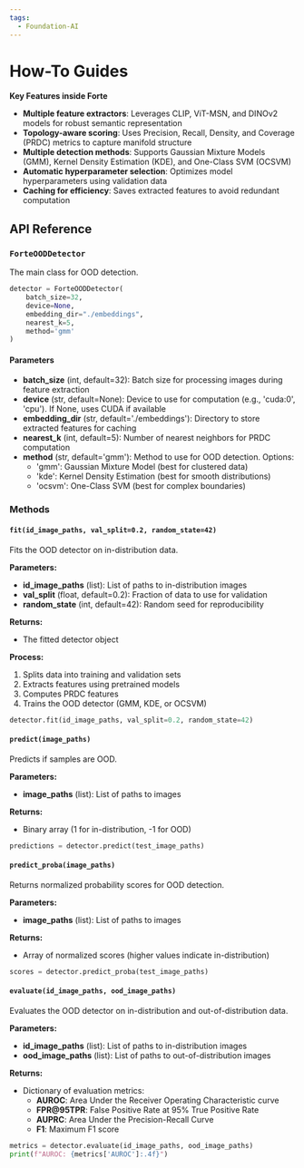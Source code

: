 ```yaml
---
tags:
  - Foundation-AI
---
```


# How-To Guides

**Key Features inside Forte**

- **Multiple feature extractors**: Leverages CLIP, ViT-MSN, and DINOv2 models for robust semantic representation
- **Topology-aware scoring**: Uses Precision, Recall, Density, and Coverage (PRDC) metrics to capture manifold structure
- **Multiple detection methods**: Supports Gaussian Mixture Models (GMM), Kernel Density Estimation (KDE), and One-Class SVM (OCSVM)
- **Automatic hyperparameter selection**: Optimizes model hyperparameters using validation data
- **Caching for efficiency**: Saves extracted features to avoid redundant computation

## API Reference

### `ForteOODDetector`

The main class for OOD detection.

```python
detector = ForteOODDetector(
    batch_size=32,
    device=None,
    embedding_dir="./embeddings",
    nearest_k=5,
    method='gmm'
)
```

#### Parameters

- **batch_size** (int, default=32): Batch size for processing images during feature extraction
- **device** (str, default=None): Device to use for computation (e.g., 'cuda:0', 'cpu'). If None, uses CUDA if available
- **embedding_dir** (str, default='./embeddings'): Directory to store extracted features for caching
- **nearest_k** (int, default=5): Number of nearest neighbors for PRDC computation
- **method** (str, default='gmm'): Method to use for OOD detection. Options:
  - 'gmm': Gaussian Mixture Model (best for clustered data)
  - 'kde': Kernel Density Estimation (best for smooth distributions)
  - 'ocsvm': One-Class SVM (best for complex boundaries)

### Methods

#### `fit(id_image_paths, val_split=0.2, random_state=42)`

Fits the OOD detector on in-distribution data.

**Parameters:**
- **id_image_paths** (list): List of paths to in-distribution images
- **val_split** (float, default=0.2): Fraction of data to use for validation
- **random_state** (int, default=42): Random seed for reproducibility

**Returns:**
- The fitted detector object

**Process:**
1. Splits data into training and validation sets
2. Extracts features using pretrained models
3. Computes PRDC features
4. Trains the OOD detector (GMM, KDE, or OCSVM)

```python
detector.fit(id_image_paths, val_split=0.2, random_state=42)
```

#### `predict(image_paths)`

Predicts if samples are OOD.

**Parameters:**
- **image_paths** (list): List of paths to images

**Returns:**
- Binary array (1 for in-distribution, -1 for OOD)

```python
predictions = detector.predict(test_image_paths)
```

#### `predict_proba(image_paths)`

Returns normalized probability scores for OOD detection.

**Parameters:**
- **image_paths** (list): List of paths to images

**Returns:**
- Array of normalized scores (higher values indicate in-distribution)

```python
scores = detector.predict_proba(test_image_paths)
```

#### `evaluate(id_image_paths, ood_image_paths)`

Evaluates the OOD detector on in-distribution and out-of-distribution data.

**Parameters:**
- **id_image_paths** (list): List of paths to in-distribution images
- **ood_image_paths** (list): List of paths to out-of-distribution images

**Returns:**
- Dictionary of evaluation metrics:
  - **AUROC**: Area Under the Receiver Operating Characteristic curve
  - **FPR@95TPR**: False Positive Rate at 95% True Positive Rate
  - **AUPRC**: Area Under the Precision-Recall Curve
  - **F1**: Maximum F1 score

```python
metrics = detector.evaluate(id_image_paths, ood_image_paths)
print(f"AUROC: {metrics['AUROC']:.4f}")
```